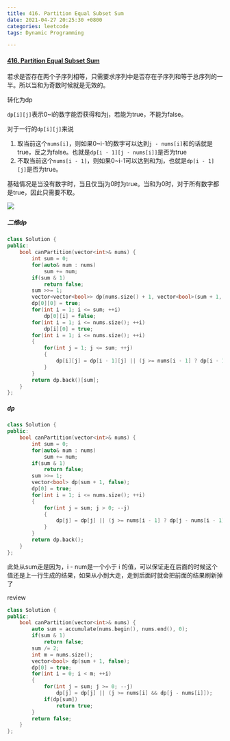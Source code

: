 ```yaml
---
title: 416. Partition Equal Subset Sum
date: 2021-04-27 20:25:30 +0800
categories: leetcode
tags: Dynamic Programming

---
```


#### [416. Partition Equal Subset Sum](https://leetcode.com/problems/partition-equal-subset-sum/)

若求是否存在两个子序列相等，只需要求序列中是否存在子序列和等于总序列的一半。所以当和为奇数时候就是无效的。

转化为dp

`dp[i][j]`表示0~i的数字能否获得和为j，若能为true，不能为false。

对于一行的`dp[i][j]`来说

1. 取当前这个`nums[i]`，则如果0~i-1的数字可以达到`j - nums[i]`和的话就是true，反之为false。也就是`dp[i - 1][j - nums[i]]`是否为true
2. 不取当前这个`nums[i - 1]`，则如果0~i-1可以达到和为j，也就是`dp[i - 1][j]`是否为true。

基础情况是当没有数字时，当且仅当j为0时为true。当和为0时，对于所有数字都是true，因此只需要不取。

![](https://image.cinte.cc/2021/07/14/dd813ec6f1dfb.jpg)

##### 二维dp

```c++
class Solution {
public:
    bool canPartition(vector<int>& nums) {
        int sum = 0;
        for(auto& num : nums)
            sum += num;
        if(sum & 1)
            return false;
        sum >>= 1;
        vector<vector<bool>> dp(nums.size() + 1, vector<bool>(sum + 1, false));
        dp[0][0] = true;
        for(int i = 1; i <= sum; ++i)
            dp[0][i] = false;
        for(int i = 1; i <= nums.size(); ++i)
            dp[i][0] = true;
        for(int i = 1; i <= nums.size(); ++i)
        {
            for(int j = 1; j <= sum; ++j)
            {
                dp[i][j] = dp[i - 1][j] || (j >= nums[i - 1] ? dp[i - 1][j - nums[i - 1]] : false);
            }
        }
        return dp.back()[sum];
    }
};
```

##### dp

```c++
class Solution {
public:
    bool canPartition(vector<int>& nums) {
        int sum = 0;
        for(auto& num : nums)
            sum += num;
        if(sum & 1)
            return false;
        sum >>= 1;
        vector<bool> dp(sum + 1, false);
        dp[0] = true;
        for(int i = 1; i <= nums.size(); ++i)
        {
            for(int j = sum; j > 0; --j)
            {
                dp[j] = dp[j] || (j >= nums[i - 1] ? dp[j - nums[i - 1]] : false);
            }
        }
        return dp.back();
    }
};
```

此处从sum走是因为，i - num是一个小于 i 的值，可以保证走在后面的时候这个值还是上一行生成的结果，如果从小到大走，走到后面时就会把前面的结果刷新掉了

review

```c++
class Solution {
public:
    bool canPartition(vector<int>& nums) {
        auto sum = accumulate(nums.begin(), nums.end(), 0);
        if(sum & 1)
            return false;
        sum /= 2;
        int m = nums.size();
        vector<bool> dp(sum + 1, false);
        dp[0] = true;
        for(int i = 0; i < m; ++i)
        {
            for(int j = sum; j >= 0; --j)
                dp[j] = dp[j] || (j >= nums[i] && dp[j - nums[i]]); 
            if(dp[sum])
                return true;
        }
        return false;
    }
};
```
